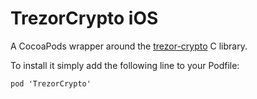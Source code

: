 # TrezorCrypto iOS

A CocoaPods wrapper around the [trezor-crypto](https://github.com/v-AMusayelyan/trezor-crypto.git) C library.

To install it simply add the following line to your Podfile:

```
pod 'TrezorCrypto'
```
